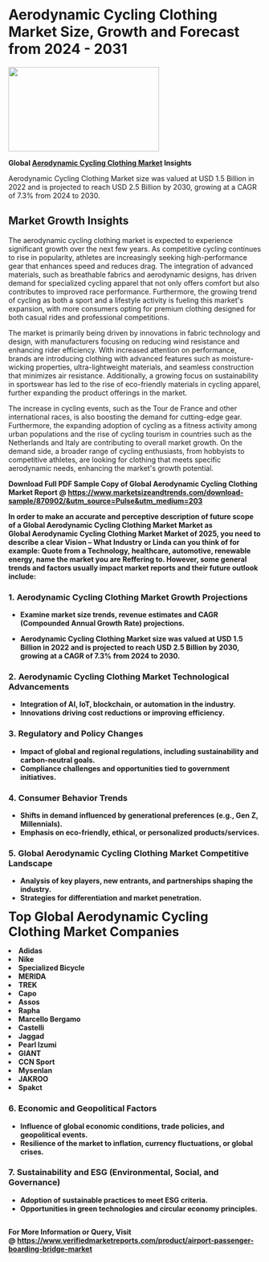 <H1>Aerodynamic Cycling Clothing Market Size, Growth and Forecast from 2024 - 2031</H1><img class="aligncenter size-medium wp-image-584254" src="https://thirdeyenews.in/wp-content/uploads/2024/09/Global-Market-Research-300x168.jpeg" alt="" width="300" height="168" /><p><strong>Global&nbsp;<a href="https://www.marketsizeandtrends.com/download-sample/870902/&amp;utm_source=Pulse&amp;utm_medium=203">Aerodynamic Cycling Clothing Market</a> Insights</strong></p><p>Aerodynamic Cycling Clothing Market size was valued at USD 1.5 Billion in 2022 and is projected to reach USD 2.5 Billion by 2030, growing at a CAGR of 7.3% from 2024 to 2030.</p><p><h2>Market Growth Insights</h2> <p>The aerodynamic cycling clothing market is expected to experience significant growth over the next few years. As competitive cycling continues to rise in popularity, athletes are increasingly seeking high-performance gear that enhances speed and reduces drag. The integration of advanced materials, such as breathable fabrics and aerodynamic designs, has driven demand for specialized cycling apparel that not only offers comfort but also contributes to improved race performance. Furthermore, the growing trend of cycling as both a sport and a lifestyle activity is fueling this market's expansion, with more consumers opting for premium clothing designed for both casual rides and professional competitions.</p> <p><strong></strong></p> <p>The market is primarily being driven by innovations in fabric technology and design, with manufacturers focusing on reducing wind resistance and enhancing rider efficiency. With increased attention on performance, brands are introducing clothing with advanced features such as moisture-wicking properties, ultra-lightweight materials, and seamless construction that minimizes air resistance. Additionally, a growing focus on sustainability in sportswear has led to the rise of eco-friendly materials in cycling apparel, further expanding the product offerings in the market.</p> <p>The increase in cycling events, such as the Tour de France and other international races, is also boosting the demand for cutting-edge gear. Furthermore, the expanding adoption of cycling as a fitness activity among urban populations and the rise of cycling tourism in countries such as the Netherlands and Italy are contributing to overall market growth. On the demand side, a broader range of cycling enthusiasts, from hobbyists to competitive athletes, are looking for clothing that meets specific aerodynamic needs, enhancing the market's growth potential.</p> <p><strong></p><p><span class=""><strong>Download Full PDF Sample Copy of Global Aerodynamic Cycling Clothing Market Report</strong> @ <a href="https://www.marketsizeandtrends.com/download-sample/870902/&amp;utm_source=Pulse&amp;utm_medium=203" target="_blank">https://www.marketsizeandtrends.com/download-sample/870902/&amp;utm_source=Pulse&amp;utm_medium=203</a></span></p><p>In order to make an accurate and perceptive description of future scope of a Global&nbsp;Aerodynamic Cycling Clothing Market Market as Global&nbsp;Aerodynamic Cycling Clothing Market Market of 2025, you need to describe a clear Vision &ndash; What Industry or Linda can you think of for example: Quote from a Technology, healthcare, automotive, renewable energy, name the market you are Reffering to. However, some general trends and factors usually impact market reports and their future outlook include:</p><h3>1.&nbsp;<strong>Aerodynamic Cycling Clothing Market Growth Projections</strong></h3><ul><li>Examine market size trends, revenue estimates and CAGR (Compounded Annual Growth Rate) projections.</li><li><p>Aerodynamic Cycling Clothing Market size was valued at USD 1.5 Billion in 2022 and is projected to reach USD 2.5 Billion by 2030, growing at a CAGR of 7.3% from 2024 to 2030.</p></li></ul><h3>2.&nbsp;<strong>Aerodynamic Cycling Clothing Market Technological Advancements</strong></h3><ul><li>Integration of AI, IoT, blockchain, or automation in the industry.</li><li>Innovations driving cost reductions or improving efficiency.</li></ul><h3>3.&nbsp;<strong>Regulatory and Policy Changes</strong></h3><ul><li>Impact of global and regional regulations, including sustainability and carbon-neutral goals.</li><li>Compliance challenges and opportunities tied to government initiatives.</li></ul><h3>4.&nbsp;<strong>Consumer Behavior Trends</strong></h3><ul><li>Shifts in demand influenced by generational preferences (e.g., Gen Z, Millennials).</li><li>Emphasis on eco-friendly, ethical, or personalized products/services.</li></ul><h3>5.&nbsp;<strong>Global Aerodynamic Cycling Clothing Market Competitive Landscape</strong></h3><ul><li>Analysis of key players, new entrants, and partnerships shaping the industry.</li><li>Strategies for differentiation and market penetration.</li></ul><p data-pm-slice="1 1 []"><span style="color: inherit; font-family: inherit; font-size: 25px;">Top Global Aerodynamic Cycling Clothing Market Companies</span></p><div class="" data-test-id=""><p><li>Adidas</li><li> Nike</li><li> Specialized Bicycle</li><li> MERIDA</li><li> TREK</li><li> Capo</li><li> Assos</li><li> Rapha</li><li> Marcello Bergamo</li><li> Castelli</li><li> Jaggad</li><li> Pearl Izumi</li><li> GIANT</li><li> CCN Sport</li><li> Mysenlan</li><li> JAKROO</li><li> Spakct</li></p></div><h3>6.&nbsp;<strong>Economic and Geopolitical Factors</strong></h3><ul><li>Influence of global economic conditions, trade policies, and geopolitical events.</li><li>Resilience of the market to inflation, currency fluctuations, or global crises.</li></ul><h3>7.&nbsp;<strong>Sustainability and ESG (Environmental, Social, and Governance)</strong></h3><ul><li>Adoption of sustainable practices to meet ESG criteria.</li><li>Opportunities in green technologies and circular economy principles.</li></ul><h2><strong style="font-size: 14px;">For More Information or Query, Visit @&nbsp;</strong><a style="background-color: #ffffff; font-size: 14px;" href="https://www.marketsizeandtrends.com/report/aerodynamic-cycling-clothing-market/" target="_blank">https://www.verifiedmarketreports.com/product/airport-passenger-boarding-bridge-market</a></h2>
